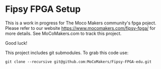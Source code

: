 # Fipsy FPGA Setup

This is a work in progress for The Moco Makers community's fpga poject. Please refer to our website https://www.mocomakers.com/fipsy-fpga/ for more details.
See MoCoMakers.com to track this project.

Good luck!

This project includes git submodules. To grab this code use:
```
git clone --recursive git@github.com:MoCoMakers/Fipsy-FPGA-edu.git
```

